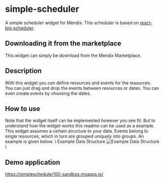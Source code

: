 # simple-scheduler

A simple scheduler widget for Mendix. This scheduler is based on [react-big-scheduler](https://github.com/StephenChou1017/react-big-scheduler).

## Downloading it from the marketplace

This widget can simply be download from the Mendix Marketplace.

## Description

With this widget you can define resources and events for the resources. You can just drag and drop the events between resources or dates. You can even create events by choosing the dates.

## How to use

Note that the widget itself can be implemented however you see fit. But to understand how the widget works this readme can be used as a example. This widget assumes a certain structure to your data. Events belong to single resources, which in turn are grouped uniquely into groups. An example is given below. \\
Example Data Structure
![Example Data Structure](https://github.com/DevrimBaran/SimpleScheduler/blob/main/screenshots/Screenshot%20(41).png) \



## Demo application

https://simplescheduler100-sandbox.mxapps.io/
